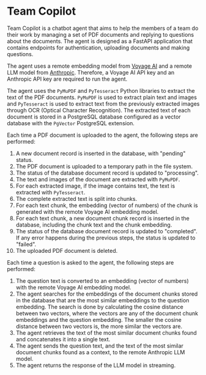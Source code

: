 # Team Copilot

Team Copilot is a chatbot agent that aims to help the members of a team do their work by
managing a set of PDF documents and replying to questions about the documents. The agent
is designed as a FastAPI application that contains endpoints for authentication,
uploading documents and making questions.

The agent uses a remote embedding model from [Voyage AI](https://www.voyageai.com) and a
remote LLM model from [Anthropic](https://www.anthropic.com). Therefore, a Voyage AI API
key and an Anthropic API key are required to run the agent.

The agent uses the `PyMuPDF` and `PyTesseract` Python libraries to extract the text of
the PDF documents. `PyMuPDF` is used to extract plain text and images and `PyTesseract`
is used to extract text from the previously extracted images through OCR (Optical
Character Recognition). The extracted text of each document is stored in a PostgreSQL
database configured as a vector database with the `PgVector` PostgreSQL extension.

Each time a PDF document is uploaded to the agent, the following steps are performed:

1. A new document record is inserted in the database, with "pending" status.
2. The PDF document is uploaded to a temporary path in the file system.
3. The status of the database document record is updated to "processing".
4. The text and images of the document are extracted with `PyMuPDF`.
5. For each extracted image, if the image contains text, the text is extracted with
   `PyTesseract`.
6. The complete extracted text is split into chunks.
7. For each text chunk, the embedding (vector of numbers) of the chunk is generated
   with the remote Voyage AI embedding model.
8. For each text chunk, a new document chunk record is inserted in the database,
   including the chunk text and the chunk embedding.
9. The status of the database document record is updated to "completed". If any error
   happens during the previous steps, the status is updated to "failed".
10. The uploaded PDF document is deleted.

Each time a question is asked to the agent, the following steps are performed:

1. The question text is converted to an embedding (vector of numbers) with the remote
   Voyage AI embedding model.
2. The agent searches for the embeddings of the document chunks stored in the database
   that are the most similar embeddings to the question embedding. The search is done by
   calculating the cosine distance between two vectors, where the vectors are any of the
   document chunk embeddings and the question embedding. The smaller the cosine distance
   between two vectors is, the more similar the vectors are.
3. The agent retrieves the text of the most similar document chunks found and
   concatenates it into a single text.
4. The agent sends the question text, and the text of the most similar document chunks
   found as a context, to the remote Anthropic LLM model.
5. The agent returns the response of the LLM model in streaming.
